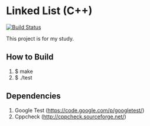 Linked List (C++)
=============================
[![Build Status](https://travis-ci.org/cotrpepe/practice-cpp-linkedlist.svg?branch=master)](https://travis-ci.org/cotrpepe/practice-cpp-linkedlist)

This project is for my study.

## How to Build

1. $ make
2. $ ./test

## Dependencies

1. Google Test (https://code.google.com/p/googletest/)
2. Cppcheck (http://cppcheck.sourceforge.net/)
